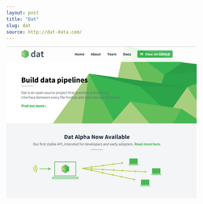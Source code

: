 ```yaml
---
layout: post
title: "Dat"
slug: dat
source: http://dat-data.com/
---
```


<img src="/screenshots/dat.png">
